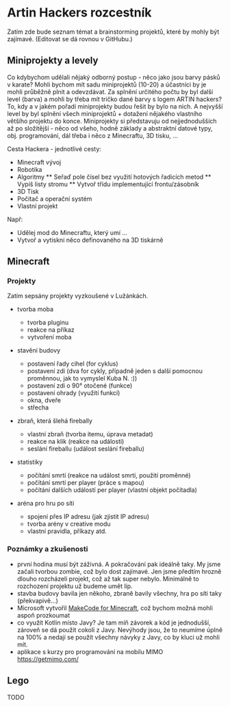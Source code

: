 # Artin Hackers rozcestník

Zatím zde bude seznam témat a brainstorming projektů, které by mohly být zajímavé. (Editovat se dá rovnou v GitHubu.)

## Miniprojekty a levely
Co kdybychom udělali nějaký odborný postup - něco jako jsou barvy pásků v karate? Mohli bychom mít sadu miniprojektů (10-20) a účastníci by je mohli průběžně plnit a odevzdávat. Za splnění určitého počtu by byl další level (barva) a mohli by třeba mít tričko dané barvy s logem ARTIN hackers? To, kdy a v jakém pořadí miniprojekty budou řešit by bylo na nich. A nejvyšší level by byl splnění všech miniprojektů + dotažení nějakého vlastního většího projektu do konce.
Miniprojekty si představuju od nejjednodušších až po složitější - něco od všeho, hodně základy a abstraktní datové typy, obj. programování, dál třeba i něco z Minecraftu, 3D tisku, ... 

Cesta Hackera - jednotlivé cesty:
* Minecraft vývoj
* Robotika
* Algoritmy
** Seřaď pole čísel bez využití hotových řadicích metod 
** Vypiš listy stromu
** Vytvoř třídu implementující frontu/zásobník
* 3D Tisk
* Počítač a operační systém
* Vlastní projekt

Např:

* Udělej mod do Minecraftu, který umí ... 
* Vytvoř a vytiskni něco definovaného na 3D tiskárně

## Minecraft

### Projekty

Zatím sepsány projekty vyzkoušené v Lužánkách.
* tvorba moba
  * tvorba pluginu
  * reakce na příkaz
  * vytvoření moba 

* stavění budovy 
  * postavení řady cihel (for cyklus)
  * postavení zdi (dva for cykly, případně jeden s další pomocnou proměnnou, jak to vymyslel Kuba N. :))
  * postavení zdi o 90° otočené (funkce)
  * postavení ohrady (využití funkcí)
  * okna, dveře
  * střecha

* zbraň, která šlehá firebally
  * vlastní zbraň (tvorba itemu, úprava metadat)
  * reakce na klik (reakce na události)
  * seslání fireballu (událost seslání fireballu)

* statistiky
  * počítání smrtí (reakce na událost smrti, použití proměnné)
  * počítání smrtí per player (práce s mapou)
  * počítání dalších událostí per player (vlastní objekt počítadla)

* aréna pro hru po síti
  * spojení přes IP adresu (jak zjistit IP adresu)
  * tvorba arény v creative modu
  * vlastní pravidla, příkazy atd.
  
  
### Poznámky a zkušenosti
* první hodina musí být záživná. A pokračování pak ideálně taky. My jsme začali tvorbou zombie, což bylo dost zajímavé. Jen jsme předtím hrozně dlouho rozcházeli projekt, což až tak super nebylo. Minimálně to rozchození projektu už budeme umět líp.
* stavba budovy bavila jen někoho, zbraně bavily všechny, hra po síti taky (překvapivě...)
* Microsoft vytvořil [MakeCode for Minecraft](https://minecraft.makecode.com/), což bychom možná mohli aspoň prozkoumat
* co využít Kotlin místo Javy? Je tam míň závorek a kód je jednodušší, zároveň se dá použít cokoli z Javy. Nevýhody jsou, že to neumíme úplně na 100% a nedají se použít všechny návyky z Javy, co by kluci už mohli mít.
* aplikace s kurzy pro programování na mobilu MIMO https://getmimo.com/


## Lego
TODO
